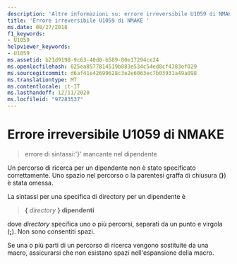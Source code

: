 ```yaml
---
description: 'Altre informazioni su: errore irreversibile U1059 di NMAKE'
title: 'Errore irreversibile U1059 di NMAKE '
ms.date: 08/27/2018
f1_keywords:
- U1059
helpviewer_keywords:
- U1059
ms.assetid: b21d9198-9c63-40d0-b589-80e17294ce24
ms.openlocfilehash: 025ea8577814519b883e534c54ed8cf4383ef029
ms.sourcegitcommit: d6af41e42699628c3e2e6063ec7b03931a49a098
ms.translationtype: MT
ms.contentlocale: it-IT
ms.lasthandoff: 12/11/2020
ms.locfileid: "97283537"
---
```

# <a name="nmake-fatal-error-u1059"></a>Errore irreversibile U1059 di NMAKE 

> errore di sintassi:'}' mancante nel dipendente

Un percorso di ricerca per un dipendente non è stato specificato correttamente. Uno spazio nel percorso o la parentesi graffa di chiusura (**}**) è stata omessa.

La sintassi per una specifica di directory per un dipendente è

> **{** *directory* **} dipendenti**

dove *directory* specifica uno o più percorsi, separati da un punto e virgola (**;**). Non sono consentiti spazi.

Se una o più parti di un percorso di ricerca vengono sostituite da una macro, assicurarsi che non esistano spazi nell'espansione della macro.
